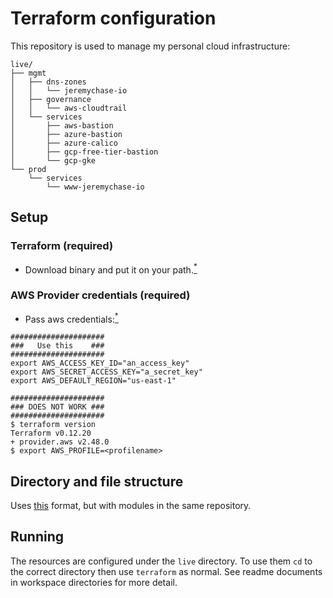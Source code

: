 # Terraform configuration

This repository is used to manage my personal cloud infrastructure:

```
live/
├── mgmt
│   ├── dns-zones
│   │   └── jeremychase-io
│   ├── governance
│   │   └── aws-cloudtrail
│   └── services
│       ├── aws-bastion
│       ├── azure-bastion
│       ├── azure-calico
│       ├── gcp-free-tier-bastion
│       └── gcp-gke
└── prod
    └── services
        └── www-jeremychase-io
```

## Setup

### Terraform (required)

* Download binary and put it on your path.[<sup>*</sup>](https://www.terraform.io/downloads.html)

### AWS Provider credentials (required)

* Pass aws credentials:[<sup>*</sup>](https://www.terraform.io/docs/providers/aws/index.html#environment-variables)

```
#####################
###   Use this    ###
#####################
export AWS_ACCESS_KEY_ID="an_access_key"
export AWS_SECRET_ACCESS_KEY="a_secret_key"
export AWS_DEFAULT_REGION="us-east-1"
```

```
#####################
### DOES NOT WORK ###
#####################
$ terraform version
Terraform v0.12.20
+ provider.aws v2.48.0
$ export AWS_PROFILE=<profilename>
```

## Directory and file structure

Uses [this](https://blog.gruntwork.io/how-to-create-reusable-infrastructure-with-terraform-modules-25526d65f73d) format, but with modules in the same repository.

## Running

The resources are configured under the `live` directory. To use them `cd` to the correct directory then use `terraform` as normal. See readme documents in workspace directories for more detail.
